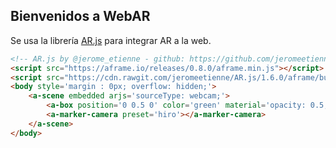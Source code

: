 
## Bienvenidos a WebAR

Se usa la librería [AR.js](https://ar-js-org.github.io/AR.js-Docs/#import-the-library) para integrar AR a la web.


```markdown
<!-- AR.js by @jerome_etienne - github: https://github.com/jeromeetienne/ar.js - info: https://medium.com/arjs/augmented-reality-in-10-lines-of-html-4e193ea9fdbf -->
<script src="https://aframe.io/releases/0.8.0/aframe.min.js"></script>
<script src="https://cdn.rawgit.com/jeromeetienne/AR.js/1.6.0/aframe/build/aframe-ar.js"></script>
<body style='margin : 0px; overflow: hidden;'>
	<a-scene embedded arjs='sourceType: webcam;'>
		<a-box position='0 0.5 0' color='green' material='opacity: 0.5;'></a-box>
		<a-marker-camera preset='hiro'></a-marker-camera>
	</a-scene>
</body>
```
